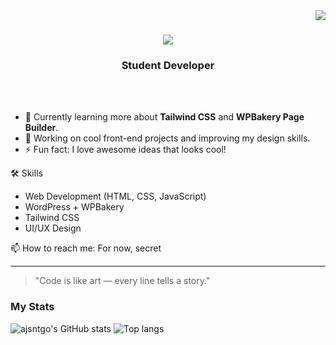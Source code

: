 <img align="right" src="https://visitor-badge.laobi.icu/badge?page_id=ajsntgo.ajsntgo" />

<h1 align="center">
    <img src="https://readme-typing-svg.herokuapp.com/?font=Righteous&size=35&center=true&vCenter=true&width=500&height=70&duration=4000&lines=Hi+There!+👋✨;+I'm+AJ!;" />
</h1>

<h3 align="center">Student Developer</h3>

<br/>

<br/>

- 🌱 Currently learning more about **Tailwind CSS** and **WPBakery Page Builder**.
- 🔭 Working on cool front-end projects and improving my design skills.
- ⚡ Fun fact: I love awesome ideas that looks cool!

🛠️ Skills
- Web Development (HTML, CSS, JavaScript)
- WordPress + WPBakery
- Tailwind CSS
- UI/UX Design

📫 How to reach me: For now, secret

---

> "Code is like art — every line tells a story."

### My Stats

<div align="left">
<img alt="ajsntgo's GitHub stats" src="https://github-readme-stats.vercel.app/api?username=ajsntgo&show_icons=true&theme=transparent"/>
<img alt="Top langs" src="https://github-readme-stats.vercel.app/api/top-langs/?username=ajsntgo&layout=compact&&langs_count=8"/>
</div>

